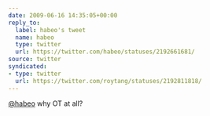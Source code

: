 ```yaml
---
date: 2009-06-16 14:35:05+00:00
reply_to:
  label: habeo's tweet
  name: habeo
  type: twitter
  url: https://twitter.com/habeo/statuses/2192661681/
source: twitter
syndicated:
- type: twitter
  url: https://twitter.com/roytang/statuses/2192811818/
---
```


[@habeo](https://twitter.com/habeo/) why OT at all?